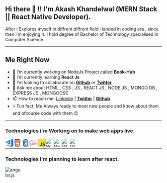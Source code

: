 ## Hi there 👋 !! I'm Akash Khandelwal (MERN Stack || React Native Developer).
After i Explores myself in diffrent diffrent field i landed in coding era , since then i'm enjoying it. I hold degree of Bachelor of Technology specialised in Computer Science.

---

## Me Right Now
- 🔭 I’m currently working on NodeJs Project called **Book-Hub**
- 🌱 I’m currently learning **React Js**
-  👯 I’m looking to collaborate on [**Github**](https://github.com/aksh-22) or [**Twitter**](https://twitter.com/aksh__22)
-   💬 Ask me about HTML , CSS , JS , REACT JS , NODE JS , MONGO DB , EXPRESS JS , MONGOOSE
-   📫 How to reach me: [Linkedin](https://www.linkedin.com/in/ak2298/) |  [**Twitter**](https://twitter.com/aksh__22) | [**Github**](https://github.com/aksh-22)
-   ⚡ Fun fact: Me Always ready to meet new people and know about them and ofcourse code with them :wink:

---

### Technologies i'm Working on to make web apps live.
<img align="left" alt="Visual Studio Code" width="26px" height="26px" src="https://raw.githubusercontent.com/github/explore/80688e429a7d4ef2fca1e82350fe8e3517d3494d/topics/visual-studio-code/visual-studio-code.png" />
<img align="left" alt="HTML5" width="26px" height="26px" src="https://raw.githubusercontent.com/github/explore/80688e429a7d4ef2fca1e82350fe8e3517d3494d/topics/html/html.png" />
<img align="left" alt="CSS3" width="26px" height="26px" src="https://raw.githubusercontent.com/github/explore/80688e429a7d4ef2fca1e82350fe8e3517d3494d/topics/css/css.png" />
<img align="left" alt="Sass" width="26px" height="26px" src="https://raw.githubusercontent.com/github/explore/80688e429a7d4ef2fca1e82350fe8e3517d3494d/topics/sass/sass.png" />
<img align="left" alt="JavaScript" width="26px" height="26px" src="https://raw.githubusercontent.com/github/explore/80688e429a7d4ef2fca1e82350fe8e3517d3494d/topics/javascript/javascript.png" />
<img align="left" alt="Node.js" width="26px" height="26px" src="https://pluralsight.imgix.net/paths/path-icons/nodejs-601628d09d.png" />
<img align="left" alt="MongoDB" width="26px" height="26px" src="https://miro.medium.com/max/3200/1*DiNIG4Bfpm65_wwXf_JwMA.png" />
<img align="left" alt="Git" width="26px" height="26px" src="https://avatars3.githubusercontent.com/u/18133?s=200&v=4" />
<img align="left" alt="Git" width="26px" height="26px" src="https://user-images.githubusercontent.com/56211500/122650881-eede4680-d152-11eb-8fc1-b1d98a20acc9.png" />

<br />


---

### Technologies i'm planning to learn after react.
<img align="left" alt="angular.js" width="50px" height="40px" object-fit="cover" src="https://user-images.githubusercontent.com/56211500/117583209-8c416600-b123-11eb-86fb-81444160f8c4.jpg" />

